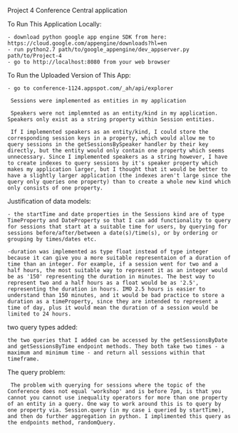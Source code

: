 Project 4 Conference Central application

To Run This Application Locally:

	- download python google app engine SDK from here: https://cloud.google.com/appengine/downloads?hl=en
	- run python2.7 path/to/google_appengine/dev_appserver.py path/to/Project-4
	- go to http://localhost:8080 from your web browser

To Run the Uploaded Version of This App:

	- go to conference-1124.appspot.com/_ah/api/explorer

	 Sessions were implemented as entities in my application
	
	 Speakers were not implemnted as an entity/kind in my application. Speakers only exist as a string property within Session entities.

	 If I implemented speakers as an entity/kind, I could store the corresponding session keys in a property, which would allow me to query sessions in the getSessionsBySpeaker handler by their key directly, but the entity would only contain one property which seems unnecessary. Since I implemented speakers as a string however, I have to create indexes to query sessions by it's speaker property which makes my application larger, but I thought that it would be better to have a slightly larger application (the indexes aren't large since the query only queries one property) than to create a whole new kind which only consists of one property.

Justification of data models:
	
	- the startTime and date properties in the Sessions kind are of type  TimeProperty and DateProperty so that I can add functionality to query for sessions that start at a suitable time for users, by querying for sessions before/after/between a date(s)/time(s), or by ordering or grouping by times/dates etc.

	-duration was implemented as type float instead of type integer because it can give you a more suitable representaion of a duration of time than an integer. For example, if a session went for two and a half hours, the most suitable way to represent it as an integer would be as '150' representing the duration in minutes. The best way to represent two and a half hours as a float would be as '2.5', representing the duration in hours. IMO 2.5 hours is easier to understand than 150 minutes, and it would be bad practice to store a duration as a timeProperty, since they are intended to represent a time of day, plus it would mean the duration of a session would be limited to 24 hours.

two query types added:

	the two queries that I added can be accessed by the getSessionsByDate and getSessionsByTime endpoint methods. They both take two times - a maximum and minimum time - and return all sessions within that timeframe.

The query problem:

	 The problem with querying for sessions where the topic of the Conference does not equal 'workshop' and is before 7pm, is that you cannot you cannot use inequality operators for more than one property of an entity in a query. One way to work around this is to query by one property via. Session.query (in my case i queried by startTime), and then do further aggregation in python. I implimented this query as the endpoints method, randomQuery.
